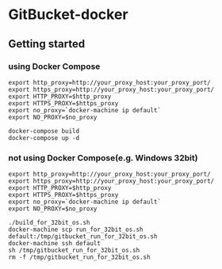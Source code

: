 # GitBucket-docker

## Getting started

### using Docker Compose
```shell
export http_proxy=http://your_proxy_host:your_proxy_port/
export https_proxy=http://your_proxy_host:your_proxy_port/
export HTTP_PROXY=$http_proxy
export HTTPS_PROXY=$https_proxy
export no_proxy=`docker-machine ip default`
export NO_PROXY=$no_proxy

docker-compose build
docker-compose up -d
```
### not using Docker Compose(e.g. Windows 32bit)
```shell
export http_proxy=http://your_proxy_host:your_proxy_port/
export https_proxy=http://your_proxy_host:your_proxy_port/
export HTTP_PROXY=$http_proxy
export HTTPS_PROXY=$https_proxy
export no_proxy=`docker-machine ip default`
export NO_PROXY=$no_proxy

./build_for_32bit_os.sh
docker-machine scp run_for_32bit_os.sh default:/tmp/gitbucket_run_for_32bit_os.sh
docker-machine ssh default
sh /tmp/gitbucket_run_for_32bit_os.sh
rm -f /tmp/gitbucket_run_for_32bit_os.sh
```
